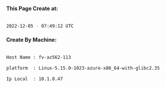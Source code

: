 
   
#### This Page Create at:

```bash

2022-12-05 - 07:49:12 UTC

```

#### Create By Machine:

```bash

Host Name : fv-az562-113

platform  : Linux-5.15.0-1023-azure-x86_64-with-glibc2.35

Ip Local  : 10.1.0.47

```

